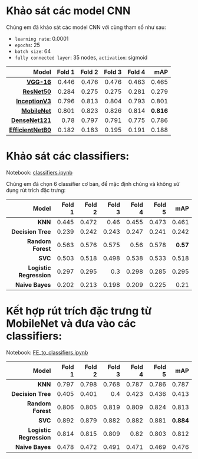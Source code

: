 # Khảo sát các model CNN
Chúng em đã khảo sát các model CNN với cùng tham số như sau:
* `learning rate`: 0.0001
* `epochs`: 25
* `batch size`: 64
* `fully connected layer`: 35 nodes, `activation`: sigmoid


|     **Model**           | **Fold 1**  | **Fold 2**  | **Fold 3**  | **Fold 4**  | **mAP**     |
| ----------------------: | ----------: | ----------: | ----------: | ----------: | ----------: |
|     **[VGG-16](https://github.com/thangdduong/CS114.M11.KHCL/blob/main/final/survey/vgg16.ipynb)**          | 0\.446      | 0\.476      | 0\.476      | 0\.463      | 0\.465      |
| **[ResNet50](https://github.com/thangdduong/CS114.M11.KHCL/blob/main/final/survey/resnet.ipynb)**        | 0\.284      | 0\.275      | 0\.275      | 0\.281      | 0\.279      |
| **[InceptionV3](https://github.com/thangdduong/CS114.M11.KHCL/blob/main/final/survey/inception.ipynb)**         | 0\.796      | 0\.813      | 0\.804      | 0\.793      | 0\.801      |
| **[MobileNet](https://github.com/thangdduong/CS114.M11.KHCL/blob/main/final/survey/mobilenet.ipynb)**           | 0\.801      | 0\.823      | 0\.826      | 0\.814      | **0\.816**  |
| **[DenseNet121](https://github.com/thangdduong/CS114.M11.KHCL/blob/main/final/survey/densenet.ipynb)**         | 0\.78       | 0\.797      | 0\.791      | 0\.775      | 0\.786      |
| **[EfficientNetB0](https://github.com/thangdduong/CS114.M11.KHCL/blob/main/final/survey/efficientnet.ipynb)**      | 0\.182      | 0\.183      | 0\.195      | 0\.191      | 0\.188      |

# Khảo sát các classifiers:
Notebook: [classifiers.ipynb](https://github.com/thangdduong/CS114.M11.KHCL/blob/main/final/survey/classifiers.ipynb)

Chúng em đã chọn 6 classifier cơ bản, để mặc định chúng và không sử dụng rút trích đặc trưng:

|     **Model**                | **Fold 1**  | **Fold 2**  | **Fold 3**  | **Fold 4**  | **Fold 5**  | **mAP**    |
| ---------------------------: | ----------: | ----------: | ----------: | ----------: | ----------: | ---------: |
|     **KNN**                  | 0\.445      | 0\.472      | 0\.46       | 0\.455      | 0\.473      | 0\.461     |
| **Decision Tree**            | 0\.239      | 0\.242      | 0\.243      | 0\.247      | 0\.241      | 0\.242     |
| **Random Forest**            | 0\.563      | 0\.576      | 0\.575      | 0\.56       | 0\.578      | **0\.57**  |
| **SVC**                      | 0\.503      | 0\.518      | 0\.498      | 0\.538      | 0\.533      | 0\.518     |
| **Logistic Regression**      | 0\.297      | 0\.295      | 0\.3        | 0\.298      | 0\.285      | 0\.295     |
| **Naive Bayes**              | 0\.202      | 0\.213      | 0\.198      | 0\.209      | 0\.225      | 0\.21      |

# Kết hợp rút trích đặc trưng từ MobileNet và đưa vào các classifiers:
Notebook: [FE_to_classifiers.ipynb](https://github.com/thangdduong/CS114.M11.KHCL/blob/main/final/survey/FE_to_classifiers.ipynb)

|     **Model**                | **Fold 1**  | **Fold 2**  | **Fold 3**  | **Fold 4**  | **Fold 5**  | **mAP**     |
| ---------------------------: | ----------: | ----------: | ----------: | ----------: | ----------: | ----------: |
|     **KNN**                  | 0\.797      | 0\.798      | 0\.768      | 0\.787      | 0\.786      | 0\.787      |
| **Decision Tree**            | 0\.405      | 0\.401      | 0\.4        | 0\.423      | 0\.436      | 0\.413      |
| **Random Forest**            | 0\.806      | 0\.805      | 0\.819      | 0\.809      | 0\.824      | 0\.813      |
| **SVC**                      | 0\.892      | 0\.879      | 0\.882      | 0\.882      | 0\.881      | **0\.884**  |
| **Logistic Regression**      | 0\.814      | 0\.815      | 0\.809      | 0\.82       | 0\.803      | 0\.812      |
| **Naive Bayes**              | 0\.478      | 0\.472      | 0\.491      | 0\.471      | 0\.469      | 0\.476      |
